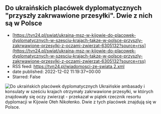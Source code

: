 ## Do ukraińskich placówek dyplomatycznych "przyszły zakrwawione przesyłki". Dwie z nich są w Polsce
 - [https://tvn24.pl/swiat/ukraina-msz-w-kijowie-do-placowek-dyplomatycznych-w-szesciu-krajach-takze-w-polsce-przyszly-zakrwawione-przesylki-z-oczami-zwierzat-6305132?source=rss](https://tvn24.pl/swiat/ukraina-msz-w-kijowie-do-placowek-dyplomatycznych-w-szesciu-krajach-takze-w-polsce-przyszly-zakrwawione-przesylki-z-oczami-zwierzat-6305132?source=rss)
 - RSS feed: https://tvn24.pl/wiadomosci-ze-swiata,2.xml
 - date published: 2022-12-02 11:19:37+00:00
 - Starred: False

<img alt="Do ukraińskich placówek dyplomatycznych " src="https://tvn24.pl/najnowsze/cdn-zdjecie-3ba9z7-ambasada-ukrainy-w-polsce-6305223/alternates/LANDSCAPE_1280" />
    Ukraińskie ambasady i konsulaty w sześciu krajach otrzymały zakrwawione przesyłki, w których znajdowały się oczy zwierząt - przekazał w piątek rzecznik resortu dyplomacji w Kijowie Ołeh Nikołenko. Dwie z tych placówek znajdują się w Polsce.
